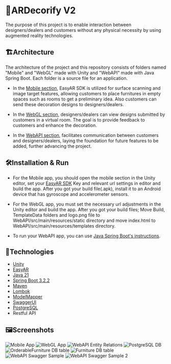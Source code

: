 
# 🚀ARDecorify V2

The purpose of this project is to enable interaction between designers/dealers and customers without any physical necessity by using augmented reality technologies.

## 🏗️Architecture

The architecture of the project and this repository consists of folders named "Mobile" and "WebGL" made with Unity and "WebAPI" made with Java Spring Boot. Each folder is a source file for an application.

- In the [Mobile section](https://github.com/haiykut/ARDecorify-V2/tree/main/ARDecorify-Mobile), EasyAR SDK is utilized for surface scanning and image target features, allowing customers to place furnitures in empty spaces such as rooms to get a preliminary idea. Also customers can send these decoration designs to designers/dealers.

- In the [WebGL section](https://github.com/haiykut/ARDecorify-V2/tree/main/ARDecorify-WebGL), designers/dealers can view designs submitted by customers in a virtual room. The goal is to provide feedback to customers and enhance the decoration.

- In the [WebAPI section](https://github.com/haiykut/ARDecorify-V2/tree/main/ARDecorify-WebAPI), facilitates communication between customers and designers/dealers, laying the foundation for future features to be added, further advancing the project.

## 🛠️Installation & Run

- For the Mobile app, you should open the mobile section in the Unity editor, set your [EasyAR SDK](https://portal.easyar.com/) Key and relevant url settings in editor and build the app.
  After you got your build file(.apk), install it to an Android device that has gyroscope and accelerometer sensors.

- For the WebGL app, you must set the necessary url adjustments in the Unity editor and build the app.
   After you got your build files;
 Move Build, TemplateData folders and logo.png file to WebAPI/src/main/resources/static directory and move index.html to WebAPI/src/main/resources/templates directory.

- To run your WebAPI app, you can use [Java Spring Boot's instructions](https://spring.io/guides/gs/spring-boot/).

## 🦾Technologies

- [Unity](https://unity.com/learn/get-started)
- [EasyAR](https://help.easyar.com/EasyAR%20Sense/v1/Getting%20Started/Getting-Started-with-EasyAR.html) 
- [Java 21](https://docs.oracle.com/en/java/javase/21/migrate/getting-started.html#GUID-C25E2B1D-6C24-4403-8540-CFEA875B994A)
- [Spring Boot 3.2.2](https://docs.spring.io/spring-boot/docs/current/reference/html/getting-started.html)
- [Maven](https://maven.apache.org/guides/getting-started/)
- [Lombok](https://projectlombok.org/setup/)
- [ModelMapper](https://modelmapper.org/getting-started/)
- [SwaggerUI](https://swagger.io/tools/open-source/getting-started/)
- [PostgreSQL](https://www.postgresql.org/docs/)
- Restful API
  
## 🖼️Screenshots

![Mobile App](https://github.com/haiykut/ARDecorify-V2/blob/main/screenshots/mobile.jpg)
![WebGL App](https://github.com/haiykut/ARDecorify-V2/blob/main/screenshots/webgl.jpg)
![WebAPI Entity Relations](https://github.com/haiykut/ARDecorify-V2/blob/main/screenshots/entityrelations.jpg)
![PostgreSQL DB](https://github.com/haiykut/ARDecorify-V2/blob/main/screenshots/db.jpg)
![OrderableFurniture DB table](https://github.com/haiykut/ARDecorify-V2/blob/main/screenshots/db2.jpg)
![Furniture DB table](https://github.com/haiykut/ARDecorify-V2/blob/main/screenshots/db3.jpg)
![WebAPI Swagger Sample](https://github.com/haiykut/ARDecorify-V2/blob/main/screenshots/swagger.jpg)
![WebAPI Swagger Sample 2](https://github.com/haiykut/ARDecorify-V2/blob/main/screenshots/swagger2.jpg)

